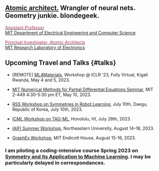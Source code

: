 ## [Atomic architect.](https://cs.lbl.gov/news-media/news/2018/tess-smidt-atomic-architect-and-2018-luis-alvarez-fellow/) Wrangler of neural nets. Geometry junkie. blondegeek.


<a href="https://www.eecs.mit.edu/people/faculty/tess-smidt"><font color="A83869">Assistant Professor</font></a>
<br>
<a href="https://www.eecs.mit.edu/">MIT Department of Electrical Engineering and Computer Science</a>

<a href="http://atomicarchitects.com/"><font color="A83869">Principal Investigator, Atomic Architects</font></a>
<br>
<a href="https://www.rle.mit.edu/">MIT Research Laboratory of Electronics</a>

<!-- ## Upcoming <s>Travel and</s> (Remote) Talks {#talks} -->
<!-- * ... -->

## Upcoming Travel and Talks {#talks}

* [REMOTE] [ML4Materials](https://www.ml4materials.com/), Workshop @ ICLR '23, Fully Virtual, Kigali Rwanda, May 4 and 5, 2023.

* [MIT Numerical Methods for Partial Differential Equations Seminar](https://math.mit.edu/nmpde/), MIT 2-449 4:30-5:30 pm ET, May 10, 2023.

* [RSS Workshop on Symmetries in Robot Learning](https://sites.google.com/view/rss23-sym), July 10th, Daegu, Republic of Korea, July 10th, 2023.

* [ICML Workshop on TAG-ML](https://www.tagds.com/events/conference-workshops/tag-ml23), Honolulu, HI, July 28th, 2023.

* [IAIFI Summer Workshop](https://iaifi.org/summer-workshop), Northeastern University, August 14–18, 2023.

* [GraphEx Workshop](https://graphex.mit.edu/), MIT Endicott House, August 15-16, 2023.

### I am piloting a coding-intensive course Spring 2023 on [Symmetry and its Application to Machine Learning](http://symm4ml.mit.edu/). I may be particularly delayed in correspondances.
